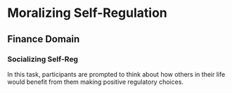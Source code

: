 # Moralizing Self-Regulation
## Finance Domain
### Socializing Self-Reg

In this task, participants are prompted to think about how others in their life would benefit from them making positive regulatory choices. 
